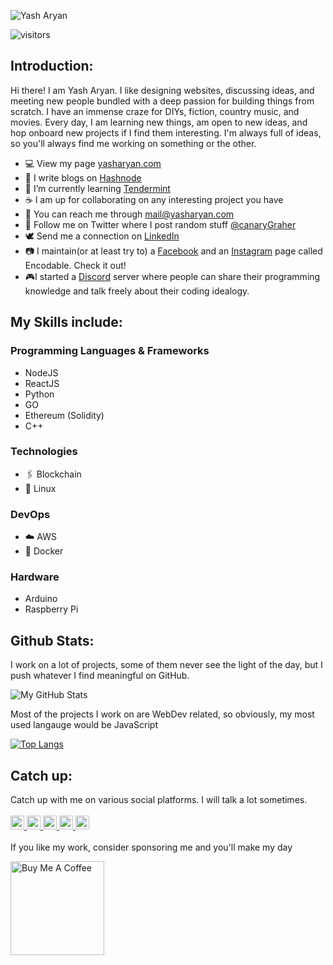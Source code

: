 ![Yash Aryan](https://capsule-render.vercel.app/api?type=waving&color=gradient&height=200&section=header&text=Yash%20Aryan&fontSize=60&&fontAlignY=35)


![visitors](https://visitor-badge.glitch.me/badge?page_id=canaryGrapher.canaryGrapher)
## Introduction:
Hi there! I am Yash Aryan. I like designing websites, discussing ideas, and meeting new people bundled with a deep passion for building things from scratch. I have an immense craze for DIYs, fiction, country music, and movies. Every day, I am learning new things, am open to new ideas, and hop onboard new projects if I find them interesting. I'm always full of ideas, so you'll always find me working on something or the other.

- 💻 View my page [yasharyan.com](https://yasharyan.com/)
- 📃 I write blogs on [Hashnode](blogs.yasharyan.com)
- 🌱 I’m currently learning [Tendermint](https://tendermint.com/)
- ☕ I am up for collaborating on any interesting project you have
- 📧 You can reach me through [mail@yasharyan.com](mailto:mail@yasharyan.com)
- 📱 Follow me on Twitter where I post random stuff [@canaryGraher](https://twitter.com/canaryGrapher)
- 🕊 Send me a connection on [LinkedIn](https://www.linkedin.com/in/yasharyan/)
- 📷 I maintain(or at least try to) a [Facebook](https://www.facebook.com/enc0dable) and an [Instagram](https://www.instagram.com/encodable/) page called Encodable. Check it out!
- 🎮I started a [Discord](https://discord.gg/t2fz9HdfAr) server where people can share their programming knowledge and talk freely about their coding idealogy.

## My Skills include:
### Programming Languages & Frameworks
- NodeJS
- ReactJS
- Python
- GO
- Ethereum (Solidity)
- C++

### Technologies
- 🖇️ Blockchain
- 🐧 Linux

### DevOps
- ☁️ AWS
- 🐳 Docker

### Hardware
- Arduino
- Raspberry Pi

## Github Stats:
I work on a lot of projects, some of them never see the light of the day, but I push whatever I find meaningful on GitHub.

![My GitHub Stats](https://github-readme-stats.vercel.app/api?username=canaryGrapher&theme=radical)

Most of the projects I work on are WebDev related, so obviously, my most used langauge would be JavaScript

[![Top Langs](https://github-readme-stats.vercel.app/api/top-langs/?username=canaryGrapher&hide=HTML&layout=compact)](https://github.com/canaryGrapher/github-readme-stats)

## Catch up:
Catch up with me on various social platforms. I will talk a lot sometimes.
<br /><br />
<a href="https://discord.gg/t2fz9HdfAr">
  <img alt="My discord server" width="22px" src="https://raw.githubusercontent.com/peterthehan/peterthehan/master/assets/discord.svg" />
</a>
<a href="https://twitter.com/canaryGrapher">
  <img alt="My Twitter Profile" width="22px" src="https://raw.githubusercontent.com/peterthehan/peterthehan/master/assets/twitter.svg" />
</a>
<a href="https://www.linkedin.com/in/yasharyan/">
  <img alt="My LinkedIn Page" width="22px" src="https://raw.githubusercontent.com/peterthehan/peterthehan/master/assets/linkedin.svg" />
</a>
<a href="https://www.facebook.com/enc0dable">
  <img alt="My facebook page" width="22px" src="https://raw.githubusercontent.com/peterthehan/peterthehan/master/assets/facebook.svg" />
</a>
<a href="https://www.instagram.com/encodable/">
  <img alt="My instagram page" width="22px" src="https://raw.githubusercontent.com/gist/jemminger/91c69559f5ce1cc45cecc1f2614325c6/raw/809bb0a961444f293a1e65fa4ead494bd93a77c6/instagram.svg" />
</a>
<br /> <br />
If you like my work, consider sponsoring me and you'll make my day

<a href="https://www.buymeacoffee.com/yasharyan" target="_blank"><img src="https://cdn.buymeacoffee.com/buttons/v2/default-red.png" alt="Buy Me A Coffee" width="150" ></a>

